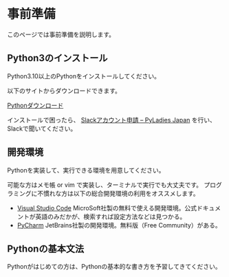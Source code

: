 # 事前準備

このページでは事前準備を説明します。

## Python3のインストール
Python3.10以上のPythonをインストールしてください。

以下のサイトからダウンロードできます。

[Pythonダウンロード](https://www.python.org/downloads/)

インストールで困ったら、 [Slackアカウント申請 – PyLadies Japan](http://bit.ly/1fqJkNu) を行い、Slackで聞いてください。

## 開発環境
Pythonを実装して、実行できる環境を用意してください。

可能な方はメモ帳 or vim で実装し、ターミナルで実行でも大丈夫です。
プログラミングに不慣れな方は以下の総合開発環境の利用をオススメします。

- [Visual Studio Code](https://code.visualstudio.com/) MicroSoft社製の無料で使える開発環境。公式ドキュメントが英語のみだかが、検索すれば設定方法などは見つかる。
- [PyCharm](https://www.jetbrains.com/pycharm/) JetBrains社製の開発環境。無料版（Free Community）がある。

## Pythonの基本文法
Pythonがはじめての方は、Pythonの基本的な書き方を予習してきてください。
